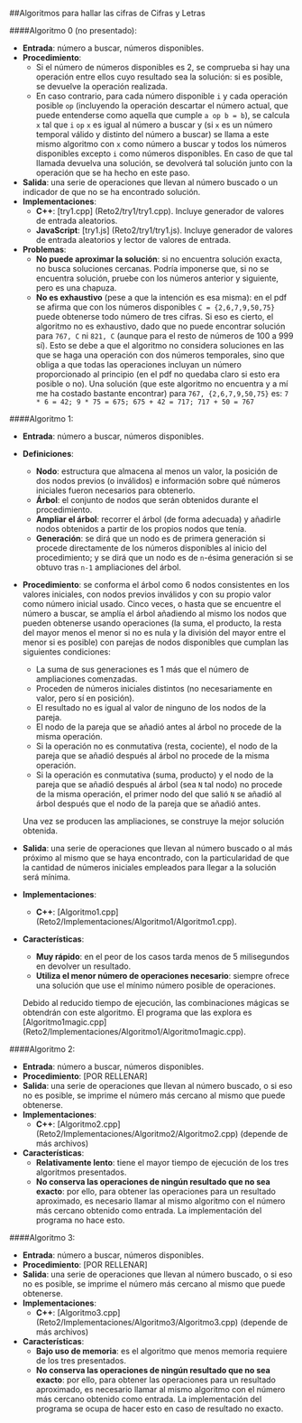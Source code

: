 ##Algoritmos para hallar las cifras de Cifras y Letras

####Algoritmo 0 (no presentado):
* __Entrada__: número a buscar, números disponibles.
* __Procedimiento__:
  * Si el número de números disponibles es 2, se comprueba si hay una operación entre ellos cuyo resultado sea la solución: si es posible, se devuelve la operación realizada.
  * En caso contrario, para cada número disponible `i` y cada operación posible `op` (incluyendo la operación descartar el número actual, que puede entenderse como aquella que cumple `a op b = b`), se calcula `x` tal que `i` `op` `x` es igual al número a buscar y (si `x` es un número temporal válido y distinto del número a buscar) se llama a este mismo algoritmo con `x` como número a buscar y todos los números disponibles excepto `i` como números disponibles. En caso de que tal llamada devuelva una solución, se devolverá tal solución junto con la operación que se ha hecho en este paso.
* __Salida__: una serie de operaciones que llevan al número buscado o un indicador de que no se ha encontrado solución.
* __Implementaciones__:
  * __C++__: [try1.cpp]  (Reto2/try1/try1.cpp). Incluye generador de valores de entrada aleatorios.
  * __JavaScript__: [try1.js]  (Reto2/try1/try1.js). Incluye generador de valores de entrada aleatorios y lector de valores de entrada.
* __Problemas__:
  * __No puede aproximar la solución__: si no encuentra solución exacta, no busca soluciones cercanas. Podría imponerse que, si no se encuentra solución, pruebe con los números anterior y siguiente, pero es una chapuza.
  * __No es exhaustivo__ (pese a que la intención es esa misma): en el pdf se afirma que con los números disponibles `C = {2,6,7,9,50,75}` puede obtenerse todo número de tres cifras. Si eso es cierto, el algoritmo no es exhaustivo, dado que no puede encontrar solución para `767, C` ni `821, C` (aunque para el resto de números de 100 a 999 sí). Esto se debe a que el algoritmo no considera soluciones en las que se haga una operación con dos números temporales, sino que obliga a que todas las operaciones incluyan un número proporcionado al principio (en el pdf no quedaba claro si esto era posible o no). Una solución (que este algoritmo no encuentra y a mí me ha costado bastante encontrar) para `767, {2,6,7,9,50,75}` es: `7 * 6 = 42;
9 * 75 = 675;
675 + 42 = 717;
717 + 50 = 767`

####Algoritmo 1:
* __Entrada__: número a buscar, números disponibles.
* __Definiciones__:
  * __Nodo__: estructura que almacena al menos un valor, la posición de dos nodos previos (o inválidos) e información sobre qué números iniciales fueron necesarios para obtenerlo.
  * __Árbol__: el conjunto de nodos que serán obtenidos durante el procedimiento.
  * __Ampliar el árbol__: recorrer el árbol (de forma adecuada) y añadirle nodos obtenidos a partir de los propios nodos que tenía.
  * __Generación__: se dirá que un nodo es de primera generación si procede directamente de los números disponibles al inicio del procedimiento; y se dirá que un nodo es de `n`-ésima generación si se obtuvo tras `n-1` ampliaciones del árbol.
* __Procedimiento__: se conforma el árbol como 6 nodos consistentes en los valores iniciales, con nodos previos inválidos y con su propio valor como número inicial usado. Cinco veces, o hasta que se encuentre el número a buscar, se amplía el árbol añadiendo al mismo los nodos que pueden obtenerse usando operaciones (la suma, el producto, la resta del mayor menos el menor si no es nula y la división del mayor entre el menor si es posible) con parejas de nodos disponibles que cumplan las siguientes condiciones:
  * La suma de sus generaciones es 1 más que el número de ampliaciones comenzadas.
  * Proceden de números iniciales distintos (no necesariamente en valor, pero sí en posición).
  * El resultado no es igual al valor de ninguno de los nodos de la pareja.
  * El nodo de la pareja que se añadió antes al árbol no procede de la misma operación.
  * Si la operación no es conmutativa (resta, cociente), el nodo de la pareja que se añadió después al árbol no procede de la misma operación.
  * Si la operación es conmutativa (suma, producto) y el nodo de la pareja que se añadió después al árbol (sea `N` tal nodo) no procede de la misma operación, el primer nodo del que salió `N` se añadió al árbol después que el nodo de la pareja que se añadió antes.

  Una vez se producen las ampliaciones, se construye la mejor solución obtenida.
* __Salida__: una serie de operaciones que llevan al número buscado o al más próximo al mismo que se haya encontrado, con la particularidad de que la cantidad de números iniciales empleados para llegar a la solución será mínima.
* __Implementaciones__:
  * __C++__: [Algoritmo1.cpp]  (Reto2/Implementaciones/Algoritmo1/Algoritmo1.cpp).
* __Características__:
  * __Muy rápido__: en el peor de los casos tarda menos de 5 milisegundos en devolver un resultado.
  * __Utiliza el menor número de operaciones necesario__: siempre ofrece una solución que use el mínimo número posible de operaciones.
  
  Debido al reducido tiempo de ejecución, las combinaciones mágicas se obtendrán con este algoritmo. El programa que las explora es [Algoritmo1magic.cpp] (Reto2/Implementaciones/Algoritmo1/Algoritmo1magic.cpp).
  
####Algoritmo 2:
* __Entrada__: número a buscar, números disponibles.
* __Procedimiento__: [POR RELLENAR]
* __Salida__: una serie de operaciones que llevan al número buscado, o si eso no es posible, se imprime el número más cercano al mismo que puede obtenerse.
* __Implementaciones__:
  * __C++__: [Algoritmo2.cpp]  (Reto2/Implementaciones/Algoritmo2/Algoritmo2.cpp) (depende de más archivos)
* __Características__:
  * __Relativamente lento__: tiene el mayor tiempo de ejecución de los tres algoritmos presentados.
  * __No conserva las operaciones de ningún resultado que no sea exacto__: por ello, para obtener las operaciones para un resultado aproximado, es necesario llamar al mismo algoritmo con el número más cercano obtenido como entrada. La implementación del programa no hace esto.

####Algoritmo 3:
* __Entrada__: número a buscar, números disponibles.
* __Procedimiento__: [POR RELLENAR]
* __Salida__: una serie de operaciones que llevan al número buscado, o si eso no es posible, se imprime el número más cercano al mismo que puede obtenerse.
* __Implementaciones__:
  * __C++__: [Algoritmo3.cpp]  (Reto2/Implementaciones/Algoritmo3/Algoritmo3.cpp) (depende de más archivos)
* __Características__:
  * __Bajo uso de memoria__: es el algoritmo que menos memoria requiere de los tres presentados.
  * __No conserva las operaciones de ningún resultado que no sea exacto__: por ello, para obtener las operaciones para un resultado aproximado, es necesario llamar al mismo algoritmo con el número más cercano obtenido como entrada. La implementación del programa se ocupa de hacer esto en caso de resultado no exacto.